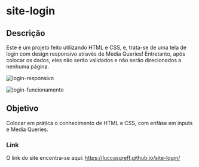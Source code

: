 # site-login

## Descrição
Este é um projeto feito utilizando HTML e CSS, e, trata-se de uma tela de login com design responsivo através de Media Queries! Entretanto, após colocar os dados, eles não serão validados e não serão direcionados a nenhuma página.

![login-responsivo](https://github.com/luccasgreff/site-login/blob/main/gifs/login-responsivo-gif.gif)

![login-funcionamento](https://github.com/luccasgreff/site-login/blob/main/gifs/login-funcionamento-gif.gif)

## Objetivo
Colocar em prática o conhecimento de HTML e CSS, com enfâse em inputs e Media Queries.

### Link
O link do site encontra-se aqui: https://luccasgreff.github.io/site-login/


 
